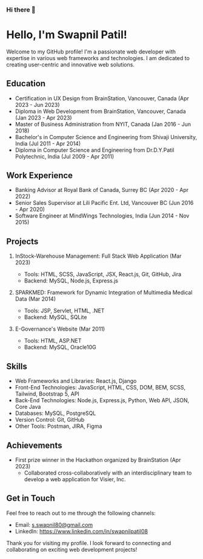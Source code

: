### Hi there 👋

<!--
**swapy96/swapy96** is a ✨ _special_ ✨ repository because its `README.md` (this file) appears on your GitHub profile.

Here are some ideas to get you started:

- 🔭 I’m currently working on ...
- 🌱 I’m currently learning ...
- 👯 I’m looking to collaborate on ...
- 🤔 I’m looking for help with ...
- 💬 Ask me about ...
- 📫 How to reach me: ...
- 😄 Pronouns: ...
- ⚡ Fun fact: ...
-->
# Hello, I'm Swapnil Patil!

Welcome to my GitHub profile! I'm a passionate web developer with expertise in various web frameworks and technologies. I am dedicated to creating user-centric and innovative web solutions.

## Education
- Certification in UX Design from BrainStation, Vancouver, Canada (Apr 2023 - Jun 2023)
- Diploma in Web Development from BrainStation, Vancouver, Canada (Jan 2023 - Apr 2023)
- Master of Business Administration from NYIT, Canada (Jan 2016 - Jun 2018)
- Bachelor's in Computer Science and Engineering from Shivaji University, India (Jul 2011 - Apr 2014)
- Diploma in Computer Science and Engineering from Dr.D.Y.Patil Polytechnic, India (Jul 2009 - Apr 2011)

## Work Experience
- Banking Advisor at Royal Bank of Canada, Surrey BC (Apr 2020 - Apr 2022)
- Senior Sales Supervisor at Lili Pacific Ent. Ltd, Vancouver BC (Jun 2016 - Apr 2020)
- Software Engineer at MindWings Technologies, India (Jun 2014 - Nov 2015)

## Projects
1. InStock-Warehouse Management: Full Stack Web Application (Mar 2023)
   - Tools: HTML, SCSS, JavaScript, JSX, React.js, Git, GitHub, Jira
   - Backend: MySQL, Node.js, Express.js

2. SPARKMED: Framework for Dynamic Integration of Multimedia Medical Data (Mar 2014)
   - Tools: JSP, Servlet, HTML, .NET
   - Backend: MySQL, SQLite

3. E-Governance's Website (Mar 2011)
   - Tools: HTML, ASP.NET
   - Backend: MySQL, Oracle10G

## Skills
- Web Frameworks and Libraries: React.js, Django
- Front-End Technologies: JavaScript, HTML, CSS, DOM, BEM, SCSS, Tailwind, Bootstrap 5, API
- Back-End Technologies: Node.js, Express.js, Python, Web API, JSON, Core Java
- Databases: MySQL, PostgreSQL
- Version Control: Git, GitHub
- Other Tools: Postman, JIRA, Figma

## Achievements
- First prize winner in the Hackathon organized by BrainStation (Apr 2023)
   - Collaborated cross-collaboratively with an interdisciplinary team to develop a web application for Visier, Inc.

## Get in Touch
Feel free to reach out to me through the following channels:
- Email: s.swapnil80@gmail.com
- LinkedIn: https://www.linkedin.com/in/swapnilpatil08

Thank you for visiting my profile. I look forward to connecting and collaborating on exciting web development projects!
